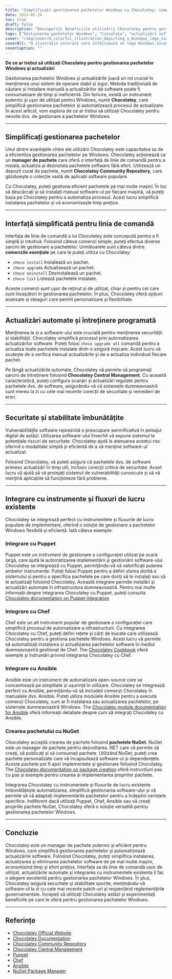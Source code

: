 ```yaml
---
title: "Simplificați gestionarea pachetelor Windows cu Chocolatey: simplificați actualizările și îmbunătățiți securitatea"
date: 2023-05-24
toc: true
draft: false
description: "Descoperiți beneficiile utilizării Chocolatey pentru gestionarea pachetelor Windows: automatizați actualizările, economisiți timp și asigurați securitatea sistemului."
tags: ["Gestionarea pachetelor Windows", "Ciocolata", "actualizări software", "manager de pachete", "Linia de comandă", "actualizări automate", "Intretinere programata", "Securitate", "stabilitate", "integrare", "reglementările guvernamentale", "conformitate", "Marionetă", "bucătar", "Ansible", "Pachetele NuGet", "DoD STIG", "eficientizați gestionarea pachetelor", "vulnerabilități software", "instrumente de implementare", "Actualizări Windows", "Actualizări de pachete Windows", "Gestionarea software-ului Windows", "Manager de pachete Windows", "instrument de gestionare a pachetelor", "actualizări automate ale pachetelor", "Actualizări de securitate Windows", "instalarea pachetului software", "Implementarea software-ului Windows", "sistem de management al pachetelor", "Depozitul de software Windows", "Cache pentru software Windows"]
cover: "/img/cover/A_colorful_illustration_depicting_a_Windows_logo_surrounded.png"
coverAlt: "O ilustrație colorată care înfățișează un logo Windows înconjurat de diverse pictograme software reprezentând gestionarea eficientă a pachetelor și actualizări."
coverCaption: ""
---
```


**De ce ar trebui să utilizați Chocolatey pentru gestionarea pachetelor Windows și actualizări**

Gestionarea pachetelor Windows și actualizările joacă un rol crucial în menținerea unui sistem de operare stabil și sigur. Metoda tradițională de căutare și instalare manuală a actualizărilor de software poate fi consumatoare de timp și ineficientă. Din fericire, există un instrument puternic și ușor de utilizat pentru Windows, numit **Chocolatey**, care simplifică gestionarea pachetelor și automatizează procesul de actualizare. În acest articol, vom explora de ce ar trebui să utilizați Chocolatey pentru nevoile dvs. de gestionare a pachetelor Windows.

______

## Simplificați gestionarea pachetelor

Unul dintre avantajele cheie ale utilizării Chocolatey este capacitatea sa de a eficientiza gestionarea pachetelor pe Windows. Chocolatey acționează ca un **manager de pachete** care oferă o interfață de linie de comandă pentru a instala, actualiza și dezinstala pachetele software fără efort. Utilizează un depozit curat de pachete, numit **Chocolatey Community Repository**, care găzduiește o colecție vastă de aplicații software populare.

Cu Chocolatey, puteți gestiona eficient pachetele pe mai multe mașini. În loc să descărcați și să instalați manual software-ul pe fiecare mașină, vă puteți baza pe Chocolatey pentru a automatiza procesul. Acest lucru simplifică instalarea pachetelor și vă economisește timp prețios.

______

## Interfață simplificată pentru linia de comandă

Interfața de linie de comandă a lui Chocolatey este concepută pentru a fi simplă și intuitivă. Folosind câteva comenzi simple, puteți efectua diverse sarcini de gestionare a pachetelor. Următoarele sunt câteva dintre **comenzile esențiale** pe care le puteți utiliza cu Chocolatey:

- `choco install` Instalează un pachet.
- `choco upgrade` Actualizează un pachet.
- `choco uninstall` Dezinstalează un pachet.
- `choco list` Listează pachetele instalate.

Aceste comenzi sunt ușor de reținut și de utilizat, chiar și pentru cei care sunt începători în gestionarea pachetelor. În plus, Chocolatey oferă opțiuni avansate și steaguri care permit personalizare și flexibilitate.

______

## Actualizări automate și întreținere programată

Menținerea la zi a software-ului este crucială pentru menținerea securității și stabilității. Chocolatey simplifică procesul prin automatizarea actualizărilor software. Puteți folosi `choco upgrade all` comandă pentru a actualiza toate pachetele instalate dintr-o singură mișcare. Acest lucru vă scutește de a verifica manual actualizările și de a actualiza individual fiecare pachet.

Pe lângă actualizările automate, Chocolatey vă permite să programați sarcini de întreținere folosind **Chocolatey Central Management**. Cu această caracteristică, puteți configura scanări și actualizări regulate pentru pachetele dvs. de software, asigurându-vă că sistemele dumneavoastră sunt mereu la zi cu cele mai recente corecții de securitate și remedieri de erori.

______

## Securitate și stabilitate îmbunătățite

Vulnerabilitățile software reprezintă o preocupare semnificativă în peisajul digital de astăzi. Utilizarea software-ului învechit vă expune sistemul la potențiale riscuri de securitate. Chocolatey ajută la atenuarea acestui risc oferind o modalitate simplă și eficientă de a vă menține software-ul actualizat.

Folosind Chocolatey, vă puteți asigura că pachetele dvs. de software primesc actualizări în timp util, inclusiv corecții critice de securitate. Acest lucru vă ajută să vă protejați sistemul de vulnerabilități cunoscute și să vă mențină aplicațiile să funcționeze fără probleme.

______

## Integrare cu instrumente și fluxuri de lucru existente

Chocolatey se integrează perfect cu instrumentele și fluxurile de lucru populare de implementare, oferind o soluție de gestionare a pachetelor Windows flexibilă și eficientă. Iată câteva exemple:

### Integrare cu Puppet

Puppet este un instrument de gestionare a configurației utilizat pe scară largă, care ajută la automatizarea implementării și gestionării software-ului. Chocolatey se integrează cu Puppet, permițându-vă să valorificați puterea ambelor instrumente. Puteți folosi Puppet pentru a defini starea dorită a sistemului și pentru a specifica pachetele pe care doriți să le instalați sau să le actualizați folosind Chocolatey. Această integrare permite instalări și actualizări automate în infrastructura dumneavoastră. Pentru mai multe informații despre integrarea Chocolatey cu Puppet, puteți consulta [Chocolatey documentation on Puppet integration](https://docs.chocolatey.org/en-us/features/integrations#puppet)

### Integrare cu Chef

Chef este un alt instrument popular de gestionare a configurației care simplifică procesul de automatizare a infrastructurii. Cu integrarea Chocolatey cu Chef, puteți defini rețete și cărți de bucate care utilizează Chocolatey pentru a gestiona pachetele Windows. Acest lucru vă permite să automatizați instalarea și actualizarea pachetelor software în mediul dumneavoastră gestionat de Chef. The [Chocolatey Cookbook](https://github.com/chocolatey/chocolatey-cookbook) oferă exemple și îndrumări privind integrarea Chocolatey cu Chef.

### Integrare cu Ansible

Ansible este un instrument de automatizare open-source care se concentrează pe simplitate și ușurință în utilizare. Chocolatey se integrează perfect cu Ansible, permițându-vă să includeți comenzi Chocolatey în manualele dvs. Ansible. Puteți utiliza modulele Ansible pentru a executa comenzi Chocolatey, cum ar fi instalarea sau actualizarea pachetelor, pe sistemele dumneavoastră Windows. The [Chocolatey module documentation for Ansible](https://docs.ansible.com/ansible/latest/collections/chocolatey/chocolatey/index.html) oferă informații detaliate despre cum să integrați Chocolatey cu Ansible.

### Crearea pachetului cu NuGet

Chocolatey acceptă crearea de pachete folosind **pachetele NuGet**. NuGet este un manager de pachete pentru dezvoltarea .NET care vă permite să creați, să publicați și să consumați pachete. Utilizând NuGet, puteți crea pachete personalizate care vă încapsulează software-ul și dependențele. Aceste pachete pot fi apoi implementate și gestionate folosind Chocolatey. The [Chocolatey documentation on package creation](https://docs.chocolatey.org/en-us/create/create-packages) oferă instrucțiuni pas cu pas și exemple pentru crearea și implementarea propriilor pachete.

Integrarea Chocolatey cu instrumentele și fluxurile de lucru existente îmbunătățește automatizarea, simplifică gestionarea software-ului și vă permite să vă adaptați implementările pachetelor pentru a îndeplini cerințele specifice. Indiferent dacă utilizați Puppet, Chef, Ansible sau vă creați propriile pachete NuGet, Chocolatey oferă o soluție versatilă pentru gestionarea pachetelor Windows.

______

## Concluzie

Chocolatey este un manager de pachete puternic și eficient pentru Windows, care simplifică gestionarea pachetelor și automatizează actualizările software. Folosind Chocolatey, puteți simplifica instalarea, actualizarea și eliminarea pachetelor software de pe mai multe mașini, economisind timp și efort prețios. Interfața sa de linie de comandă ușor de utilizat, actualizările automate și integrarea cu instrumentele existente îl fac o alegere excelentă pentru gestionarea pachetelor Windows. În plus, Chocolatey asigură securitate și stabilitate sporite, menținându-vă software-ul la zi cu cele mai recente patch-uri și respectând reglementările guvernamentale. Începeți să utilizați Chocolatey astăzi și experimentați beneficiile pe care le oferă pentru gestionarea pachetelor Windows.

______

## Referințe

- [Chocolatey Official Website](https://chocolatey.org/)
- [Chocolatey Documentation](https://docs.chocolatey.org/)
- [Chocolatey Community Repository](https://community.chocolatey.org/packages)
- [Chocolatey Central Management](https://chocolatey.org/central-management)
- [Puppet](https://puppet.com/)
- [Chef](https://www.chef.io/)
- [Ansible](https://www.ansible.com/)
- [NuGet Package Manager](https://www.nuget.org/)
